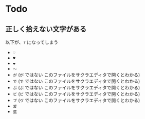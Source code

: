 # Todo

## 正しく拾えない文字がある

以下が、`?` になってしまう

 - `♡`
 - `♥`
 - `❤`
 - `〜`
 - `が` (`が` ではない このファイルをサクラエディタで開くとわかる)
 - `で` (`で` ではない このファイルをサクラエディタで開くとわかる)
 - `ぷ` (`ぷ` ではない このファイルをサクラエディタで開くとわかる)
 - `ビ` (`ビ` ではない このファイルをサクラエディタで開くとわかる)
 - `ブ` (`ヴ` ではない このファイルをサクラエディタで開くとわかる)
 - `爱`
 - `蓝`
